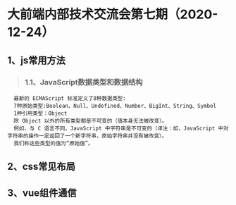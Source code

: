 # 大前端内部技术交流会第七期（2020-12-24）  
## 1、js常用方法  
> ### 1.1、JavaScript数据类型和数据结构  
      最新的 ECMAScript 标准定义了8种数据类型:  
      7种原始类型:Boolean、Null、Undefined、Number、BigInt、String、Symbol  
      1种引用类型：Object
      除 Object 以外的所有类型都是不可变的（值本身无法被改变）。   
      例如，与 C 语言不同，JavaScript 中字符串是不可变的（译注：如，JavaScript 中对字符串的操作一定返回了一个新字符串，原始字符串并没有被改变）。  
      我们称这些类型的值为“原始值”。

## 2、css常见布局
## 3、vue组件通信
